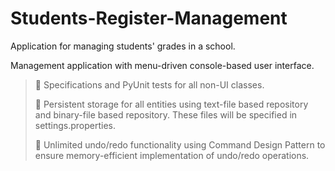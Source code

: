 # Students-Register-Management
Application for managing students' grades in a school.

Management application with menu-driven console-based user interface.
>   🔧 Specifications and PyUnit tests for all non-UI classes.
> 
>   🔧 Persistent storage for all entities using text-file based repository and binary-file based repository. These files will be specified in settings.properties.
> 
>   🔧 Unlimited undo/redo functionality using Command Design Pattern to ensure memory-efficient implementation of undo/redo operations.
>    
